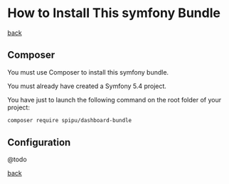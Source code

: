# How to Install This symfony Bundle

[back](./README.md)

## Composer

You must use Composer to install this symfony bundle.

You must already have created a Symfony 5.4 project.

You have just to launch the following command on the root folder of your project:

```bash
composer require spipu/dashboard-bundle
```

## Configuration

@todo

[back](./README.md)
